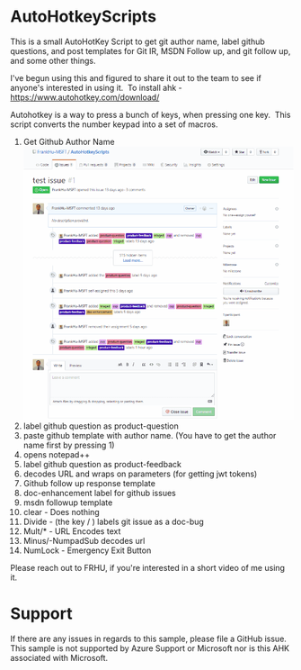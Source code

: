 # AutoHotkeyScripts

This is a small AutoHotKey Script to get git author name, label github questions, and post templates for Git IR, MSDN Follow up, and git follow up, and some other things.

I've begun using this and figured to share it out to the team to see if anyone's interested in using it. 
To install ahk - https://www.autohotkey.com/download/

Autohotkey is a way to press a bunch of keys, when pressing one key. 
This script converts the number keypad into a set of macros. 

1. Get Github Author Name
![](1_Get_Op_Name.gif)
1. label github question as product-question
1. paste github template with author name. (You have to get the author name first by pressing 1) 
1. opens notepad++
1. label github question as product-feedback
1. decodes URL and wraps on parameters (for getting jwt tokens) 
1. Github follow up response template
1. doc-enhancement label for github issues
1. msdn followup template
1. clear - Does nothing
1. Divide - (the key / ) labels git issue as a doc-bug
1. Mult/* - URL Encodes text
1. Minus/-NumpadSub decodes url 
1. NumLock  - Emergency Exit Button 

Please reach out to FRHU, if you're interested in a short video of me using it. 

# Support
If there are any issues in regards to this sample, please file a GitHub issue. This sample is not supported by Azure Support or Microsoft nor is this AHK associated with Microsoft.
